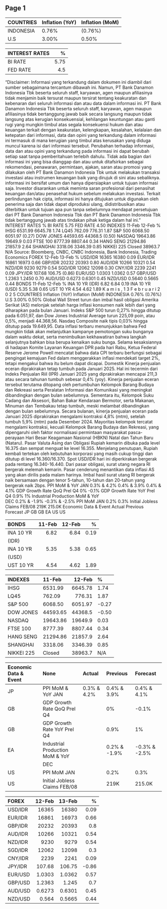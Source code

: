 
## Page 1


| COUNTRIES   | Inflation (YoY)   | Inflation (MoM)   |
|:------------|:------------------|:------------------|
| INDONESIA   | 0.76%             | (0.76%)           |
| U.S         | 3.00%             | 0.50%             |


| INTEREST RATES   |    % |
|:-----------------|-----:|
| BI RATE          | 5.75 |
| FED RATE         | 4.5  |

“Disclaimer: Informasi yang terkandung dalam dokumen ini diambil dari sumber sebagaimana tercantum dibawah ini. Namun, PT Bank Danamon Indonesia Tbk beserta 
seluruh staff, karyawan, agen maupun afiliasinya tidak menjamin baik tersurat maupun tersirat tentang keakuratan dan kebenaran dari seluruh informasi dan atau data 
dalam informasi ini. PT Bank Danamon Indonesia Tbk beserta seluruh staff, karyawan, agen maupun afiliasinya tidak bertanggung jawab baik secara langsung maupun tidak 
langsung atas kerugian konsekuensial, kehilangan keuntungan atau ganti rugi yang mungkin timbul atas segala konsekuensi hukum dan atau keuangan terkait dengan 
keakuratan, kelengkapan, kesalahan, kelalaian dan ketepatan dari informasi, data dan opini yang terkandung dalam informasi ini termasuk di mana kerugian yang timbul 
atas kerusakan yang diduga muncul karena isi dari informasi tersebut. Perubahan terhadap informasi, data dan atau opini yang terkandung pada informasi ini dapat 
berubah setiap saat tanpa pemberitahuan terlebih dahulu. Tidak ada bagian dari informasi ini yang bisa dianggap dan atau untuk ditafsirkan sebagai rekomendasi, 
penawaran, permintaan, ajakan, saran atau promosi yang dilakukan oleh PT Bank Danamon Indonesia Tbk untuk melakukan transaksi investasi atau instrumen keuangan 
baik yang dirujuk di sini atau sebaliknya. informasi ini bersifat umum dan hanya dipersiapkan untuk tujuan  informasi saja. Investor disarankan untuk meminta saran 
profesional dari penasihat keuangan dan/atau penasehat hukum sebelum melakukan investasi. Terkait perlindungan hak cipta, informasi ini hanya ditujukan untuk 
digunakan oleh penerima saja dan tidak dapat diproduksi  ulang, didistribusikan atau diterbitkan untuk tujuan  apa pun tanpa sebelumnya mendapat persetujuan dari PT 
Bank Danamon Indonesia Tbk  dan PT Bank Danamon Indonesia Tbk  tidak bertanggung jawab atas tindakan pihak ketiga dalam hal ini.”
INTEREST RATES
%
BI RATE
5.75
FED RATE
4.50
INDEXES
11-Feb
12-Feb
% 
IHSG
6531.99 6645.78
1.74 
LQ45
762.09
776.31
1.87 
S&P 500
6068.50 6051.97 (0.27)
DOW JONES 44593.65 44368.5 (0.50)
NASDAQ
19643.86 19649.9
0.03 
FTSE 100
8777.39 8807.44
0.34 
HANG SENG 21294.86 21857.9
2.64 
SHANGHAI
3318.06 3346.39
0.85 
NIKKEI 225
Closed
38963.7
N/A
Source: Bloomberg, CNBC, CNBC Indonesia, Bank Indonesia, Trading Economics
FOREX
12-Feb 
13-Feb
%
USD/IDR
16365
16380
0.09 
EUR/IDR
16861
16973
0.66 
GBP/IDR
20232
20393
0.80 
AUD/IDR
10266
10321
0.54 
NZD/IDR
9230
9279
0.54 
SGD/IDR
12062
12098
0.30 
CNY/IDR
2239
2241
0.09 
JPY/IDR
107.68
106.75
(0.86)
EUR/USD
1.0303
1.0362
0.57 
GBP/USD
1.2363
1.2450
0.70 
AUD/USD
0.6273
0.6301
0.45 
NZD/USD
0.5640
0.5665
0.44 
BONDS
11-Feb
12-Feb
% 
INA 10 YR 
(IDR)
6.82
6.84
0.19 
INA 10 YR 
(USD)
5.35
5.38
0.65 
UST 10 YR
4.54
4.62
1.89 
K a m i s ,  1 3  F e b r u a r i  2 0 2 5
COUNTRIES
Inflation
(YoY)
Inflation
(MoM)
INDONESIA 
0.76%
(0.76%)
U.S
3.00%
0.50%
Global 
Wall Street turun dan imbal hasil obligasi Amerika Serikat (AS) melonjak setelah harga inflasi
konsumen naik lebih dari yang diharapkan pada bulan Januari. Indeks S&P 500 turun 0,27% hingga
ditutup pada 6.051,97, dan Dow Jones Industrial Average turun 225,09 poin, atau 0,5%, menjadi
44.368,56. Nasdaq Composite naik tipis 0,03% hingga ditutup pada 19.649,95. Data inflasi terbaru
menunjukkan bahwa Fed mungkin tidak akan melanjutkan kampanye pemotongan suku bunganya
dalam waktu dekat, serta menimbulkan kekhawatiran bahwa langkah selanjutnya bahkan bisa
berupa kenaikan suku bunga. Selama kesaksiannya di hadapan Komite Layanan Keuangan DPR
pada hari Rabu, Ketua Federal Reserve Jerome Powell mencatat bahwa data CPI terbaru berfungsi
sebagai pengingat kemajuan Fed dalam menggerakkan inflasi mendekati target 2%, tetapi
mengakui bahwa itu belum dapat dicapai.
Domestik 
Kinerja penjualan eceran diprakirakan tetap tumbuh pada Januari 2025. Hal ini tecermin dari Indeks
Penjualan Riil (IPR) Januari 2025 yang diprakirakan mencapai 211,3 atau secara tahunan tumbuh
sebesar 0,4% (yoy). Kinerja penjualan eceran tersebut terutama ditopang oleh pertumbuhan
Kelompok Barang Budaya dan Rekreasi serta Peralatan Informasi dan Komunikasi yang meningkat
dibandingkan dengan bulan sebelumnya. Sementara itu, Kelompok Suku Cadang dan Aksesori,
Bahan Bakar Kendaraan Bermotor, serta Makanan, Minuman dan Tembakau tetap tumbuh, meski
melambat dibandingkan dengan bulan sebelumnya. Secara bulanan, kinerja penjualan eceran pada
Januari 2025 diprakirakan mengalami kontraksi 4,8% (mtm), setelah tumbuh 5,9% (mtm) pada
Desember 2024. Mayoritas kelompok tercatat mengalami kontraksi, kecuali Kelompok Barang
Budaya dan Rekreasi, yang dipengaruhi oleh faktor normalisasi permintaan masyarakat pasca-
perayaan Hari Besar Keagamaan Nasional (HBKN) Natal dan Tahun Baru (Nataru).
Pasar Valuta Asing dan Obligasi
Rupiah kemarin dibuka pada level 16.375 dan sempat menguat ke level 16.355. Menjelang
penutupan, Rupiah kembali tertekan oleh kebutuhan korporasi yang masih cukup tinggi dan ditutup
di level 16.360/16.370. Spot USD/IDR hari ini diperkirakan bergerak pada rentang 16.340-16.440.
Dari pasar obligasi, surat utang negara RI bergerak melemah kemarin. Pasar cenderung
menantikan data inflasi AS yang akan dirilis pada malam harinya. Imbal hasil surat utang RI
bergerak naik bersamaan dengan tenor 5-tahun, 10-tahun dan 20-tahun yang bergerak naik 2bps.
PPI MoM & YoY JAN
0.3% & 4.2%
0.4% & 3.9%
0.4% & 4.1%
GDP Growth Rate QoQ Prel Q4
0%
-0.1%
GDP Growth Rate YoY Prel Q4
0.9%
1%
Industrial Production MoM & YoY  
DEC
0.2% & -1.9%
-0.3% & -2.5%
PPI MoM JAN
0.2%
0.3%
Initial Jobless Claims FEB/08
219K
215.0K
Economic Data & Event
Actual
Previous
Forecast
JP
GB
GB
EA
US
US


| BONDS     |   11-Feb |   12-Feb |    % |
|:----------|---------:|---------:|-----:|
| INA 10 YR |     6.82 |     6.84 | 0.19 |
| (IDR)     |          |          |      |
| INA 10 YR |     5.35 |     5.38 | 0.65 |
| (USD)     |          |          |      |
| UST 10 YR |     4.54 |     4.62 | 1.89 |


| INDEXES    | 11-Feb   |   12-Feb | %     |
|:-----------|:---------|---------:|:------|
| IHSG       | 6531.99  |  6645.78 | 1.74  |
| LQ45       | 762.09   |   776.31 | 1.87  |
| S&P 500    | 6068.50  |  6051.97 | -0.27 |
| DOW JONES  | 44593.65 | 44368.5  | -0.50 |
| NASDAQ     | 19643.86 | 19649.9  | 0.03  |
| FTSE 100   | 8777.39  |  8807.44 | 0.34  |
| HANG SENG  | 21294.86 | 21857.9  | 2.64  |
| SHANGHAI   | 3318.06  |  3346.39 | 0.85  |
| NIKKEI 225 | Closed   | 38963.7  | N/A   |


| Economic Data & Event   | None                            | Actual      | Previous     | Forecast      |
|:------------------------|:--------------------------------|:------------|:-------------|:--------------|
| JP                      | PPI MoM & YoY JAN               | 0.3% & 4.2% | 0.4% & 3.9%  | 0.4% & 4.1%   |
| GB                      | GDP Growth Rate QoQ Prel Q4     |             | 0%           | -0.1%         |
| GB                      | GDP Growth Rate YoY Prel Q4     |             | 0.9%         | 1%            |
| EA                      | Industrial Production MoM & YoY |             | 0.2% & -1.9% | -0.3% & -2.5% |
|                         | DEC                             |             |              |               |
| US                      | PPI MoM JAN                     |             | 0.2%         | 0.3%          |
| US                      | Initial Jobless Claims FEB/08   |             | 219K         | 215.0K        |


| FOREX   |     12-Feb |     13-Feb |     % |
|:--------|-----------:|-----------:|------:|
| USD/IDR | 16365      | 16380      |  0.09 |
| EUR/IDR | 16861      | 16973      |  0.66 |
| GBP/IDR | 20232      | 20393      |  0.8  |
| AUD/IDR | 10266      | 10321      |  0.54 |
| NZD/IDR |  9230      |  9279      |  0.54 |
| SGD/IDR | 12062      | 12098      |  0.3  |
| CNY/IDR |  2239      |  2241      |  0.09 |
| JPY/IDR |   107.68   |   106.75   | -0.86 |
| EUR/USD |     1.0303 |     1.0362 |  0.57 |
| GBP/USD |     1.2363 |     1.245  |  0.7  |
| AUD/USD |     0.6273 |     0.6301 |  0.45 |
| NZD/USD |     0.564  |     0.5665 |  0.44 |
